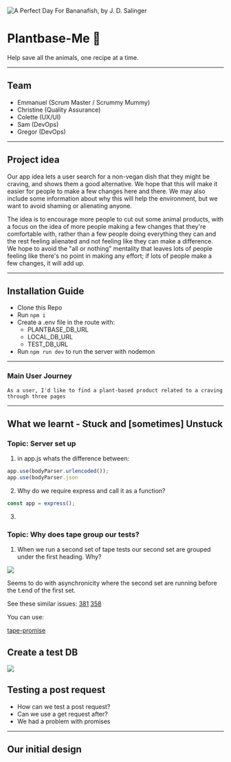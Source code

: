 ![A Perfect Day For Bananafish, by J. D. Salinger](https://i.gr-assets.com/images/S/compressed.photo.goodreads.com/books/1447411550l/27819869.jpg)

# Plantbase-Me 🌱

Help save all the animals, one recipe at a time.

---

## Team

- Emmanuel (Scrum Master / Scrummy Mummy)
- Christine (Quality Assurance)
- Colette (UX/UI)
- Sam (DevOps)
- Gregor (DevOps)

---

## Project idea

Our app idea lets a user search for a non-vegan dish that they might be craving, and shows them a good alternative. We hope that this will make it easier for people to make a few changes here and there. We may also include some information about why this will help the environment, but we want to avoid shaming or alienating anyone.

The idea is to encourage more people to cut out some animal products, with a focus on the idea of more people making a few changes that they're comfortable with, rather than a few people doing everything they can and the rest feeling alienated and not feeling like they can make a difference. We hope to avoid the "all or nothing" mentality that leaves lots of people feeling like there's no point in making any effort; if lots of people make a few changes, it will add up.

---

## Installation Guide

- Clone this Repo
- Run `npm i`
- Create a .env file in the route with:
  - PLANTBASE_DB_URL
  - LOCAL_DB_URL
  - TEST_DB_URL
- Run `npm run dev` to run the server with nodemon

---

### Main User Journey

`As a user, I'd like to find a plant-based product related to a craving through three pages`

---

## What we learnt - Stuck and [sometimes] Unstuck

### Topic: Server set up

1. in app.js whats the difference between:

```javascript
app.use(bodyParser.urlencoded());
app.use(bodyParser.json
```

2. Why do we require express and call it as a function?

```javascript
const app = express();
```

3.

### Topic: Why does tape group our tests?

1. When we run a second set of tape tests our second set are grouped under the first heading. Why?

![](https://i.imgur.com/m0iJ1d1.png)

Seems to do with asynchronicity where the second set are running before the t.end of the first set.

See these similar issues:
[381](https://github.com/substack/tape/issues/381)
[358](https://github.com/substack/tape/issues/358)

You can use:

[tape-promise](https://www.npmjs.com/package/tape-promise)

## Create a test DB

![](https://i.imgur.com/yWWagb2.png)

## Testing a post request

- How can we test a post request?
- Can we use a get request after?
- We had a problem with promises

---

## Our initial design

![]()
